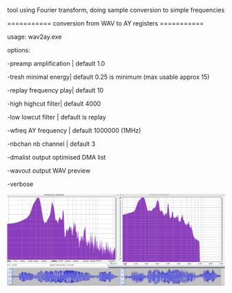 
tool using Fourier transform, doing sample conversion to simple frequencies

=========== conversion from WAV to AY registers ===========

usage: wav2ay.exe <wavfile> <options>
  
options:

-preamp <value>  amplification | default 1.0
  
-tresh  <value>  minimal energy| default 0.25 is minimum (max usable approx 15)
  
-replay <value>  frequency play| default 10
  
-high   <value>  highcut filter| default 4000
  
-low    <value>  lowcut filter | default is replay
  
-wfreq  <value>  AY frequency  | default 1000000 (1MHz)
  
-nbchan <value>  nb channel    | default 3
  
-dmalist         output optimised DMA list

-wavout <file>   output WAV preview
  
-verbose

![Street Fighter 2 Adoken conversion](https://github.com/EdouardBERGE/wav2ay/blob/main/mimic.png)
